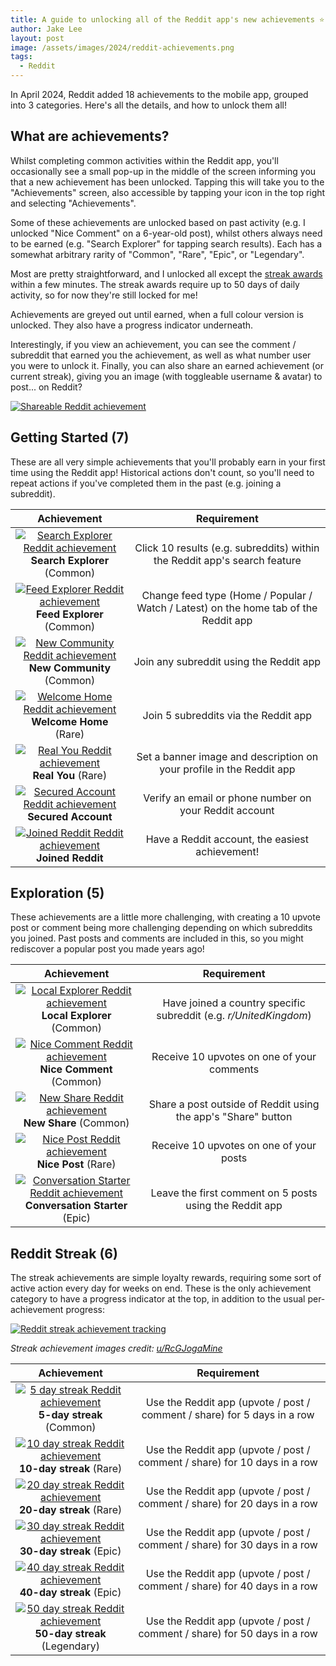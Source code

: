 ```yaml
---
title: A guide to unlocking all of the Reddit app's new achievements ⭐
author: Jake Lee
layout: post
image: /assets/images/2024/reddit-achievements.png
tags:
  - Reddit
---
```


In April 2024, Reddit added 18 achievements to the mobile app, grouped into 3 categories. Here's all the details, and how to unlock them all!

## What are achievements?

Whilst completing common activities within the Reddit app, you'll occasionally see a small pop-up in the middle of the screen informing you that a new achievement has been unlocked. Tapping this will take you to the "Achievements" screen, also accessible by tapping your icon in the top right and selecting "Achievements".

Some of these achievements are unlocked based on past activity (e.g. I unlocked "Nice Comment" on a 6-year-old post), whilst others always need to be earned (e.g. "Search Explorer" for tapping search results). Each has a somewhat arbitrary rarity of "Common", "Rare", "Epic", or "Legendary".

Most are pretty straightforward, and I unlocked all except the [streak awards](#reddit-streak-6) within a few minutes. The streak awards require up to 50 days of daily activity, so for now they're still locked for me!

Achievements are greyed out until earned, when a full colour version is unlocked. They also have a progress indicator underneath.

Interestingly, if you view an achievement, you can see the comment / subreddit that earned you the achievement, as well as what number user you were to unlock it. Finally, you can also share an earned achievement (or current streak), giving you an image (with toggleable username & avatar) to post... on Reddit?

[![Shareable Reddit achievement](/assets/images/2024/reddit_achievement-thumbnail.jpg)](/assets/images/2024/reddit_achievement.jpg)

## Getting Started (7)

These are all very simple achievements that you'll probably earn in your first time using the Reddit app! Historical actions don't count, so you'll need to repeat actions if you've completed them in the past (e.g. joining a subreddit).

|                                                                                   Achievement                                                                                   |                                     Requirement                                      |
| :-----------------------------------------------------------------------------------------------------------------------------------------------------------------------------: | :----------------------------------------------------------------------------------: |
| [![Search Explorer Reddit achievement](/assets/images/2024/reddit-searchexplorer-thumbnail.png)](/assets/images/2024/reddit-searchexplorer.png)<br>**Search Explorer** (Common) |      Click 10 results (e.g. subreddits) within the Reddit app's search feature       |
|     [![Feed Explorer Reddit achievement](/assets/images/2024/reddit-feedexplorer-thumbnail.png)](/assets/images/2024/reddit-feedexplorer.png)<br>**Feed Explorer** (Common)     | Change feed type (Home / Popular / Watch / Latest) on the home tab of the Reddit app |
|     [![New Community Reddit achievement](/assets/images/2024/reddit-newcommunity-thumbnail.png)](/assets/images/2024/reddit-newcommunity.png)<br>**New Community** (Common)     |                       Join any subreddit using the Reddit app                        |
|        [![Welcome Home Reddit achievement](/assets/images/2024/reddit-welcomehome-thumbnail.png)](/assets/images/2024/reddit-welcomehome.png)<br>**Welcome Home** (Rare)        |                         Join 5 subreddits via the Reddit app                         |
|                [![Real You Reddit achievement](/assets/images/2024/reddit-realyou-thumbnail.png)](/assets/images/2024/reddit-realyou.png)<br>**Real You** (Rare)                |         Set a banner image and description on your profile in the Reddit app         |
|     [![Secured Account Reddit achievement](/assets/images/2024/reddit-securedaccount-thumbnail.png)](/assets/images/2024/reddit-securedaccount.png)<br>**Secured Account**      |                Verify an email or phone number on your Reddit account                |
|         [![Joined Reddit Reddit achievement](/assets/images/2024/reddit-joinedreddit-thumbnail.png)](/assets/images/2024/reddit-joinedreddit.png)<br>**Joined Reddit**          |                   Have a Reddit account, the easiest achievement!                    |

## Exploration (5)

These achievements are a little more challenging, with creating a 10 upvote post or comment being more challenging depending on which subreddits you joined. Past posts and comments are included in this, so you might rediscover a popular post you made years ago!

|                                                                                            Achievement                                                                                            |                            Requirement                            |
| :-----------------------------------------------------------------------------------------------------------------------------------------------------------------------------------------------: | :---------------------------------------------------------------: |
|            [![Local Explorer Reddit achievement](/assets/images/2024/reddit-localexplorer-thumbnail.png)](/assets/images/2024/reddit-localexplorer.png)<br>**Local Explorer** (Common)            | Have joined a country specific subreddit (e.g. _r/UnitedKingdom_) |
|                [![Nice Comment Reddit achievement](/assets/images/2024/reddit-nicecomment-thumbnail.png)](/assets/images/2024/reddit-nicecomment.png)<br>**Nice Comment** (Common)                |            Receive 10 upvotes on one of your comments             |
|                      [![New Share Reddit achievement](/assets/images/2024/reddit-newshare-thumbnail.png)](/assets/images/2024/reddit-newshare.png)<br>**New Share** (Common)                      |   Share a post outside of Reddit using the app's "Share" button   |
|                       [![Nice Post Reddit achievement](/assets/images/2024/reddit-nicepost-thumbnail.png)](/assets/images/2024/reddit-nicepost.png)<br>**Nice Post** (Rare)                       |              Receive 10 upvotes on one of your posts              |
| [![Conversation Starter Reddit achievement](/assets/images/2024/reddit-conversationstarter-thumbnail.png)](/assets/images/2024/reddit-conversationstarter.png)<br>**Conversation Starter** (Epic) |      Leave the first comment on 5 posts using the Reddit app      |

## Reddit Streak (6)

The streak achievements are simple loyalty rewards, requiring some sort of active action every day for weeks on end. These is the only achievement category to have a progress indicator at the top, in addition to the usual per-achievement progress:

[![Reddit streak achievement tracking](/assets/images/2024/reddit-streak.png)](/assets/images/2024/reddit-streak.png)

_Streak achievement images credit: [u/RcGJogaMine](https://www.reddit.com/user/RcGJogaMine)_

|                                                                         Achievement                                                                          |                                Requirement                                |
| :----------------------------------------------------------------------------------------------------------------------------------------------------------: | :-----------------------------------------------------------------------: |
|    [![5 day streak Reddit achievement](/assets/images/2024/reddit-5day-thumbnail.png)](/assets/images/2024/reddit-5day.png)<br>**5-day streak** (Common)     | Use the Reddit app (upvote / post / comment / share) for 5 days in a row  |
|   [![10 day streak Reddit achievement](/assets/images/2024/reddit-10day-thumbnail.png)](/assets/images/2024/reddit-10day.png)<br>**10-day streak** (Rare)    | Use the Reddit app (upvote / post / comment / share) for 10 days in a row |
|   [![20 day streak Reddit achievement](/assets/images/2024/reddit-20day-thumbnail.png)](/assets/images/2024/reddit-20day.png)<br>**20-day streak** (Rare)    | Use the Reddit app (upvote / post / comment / share) for 20 days in a row |
|   [![30 day streak Reddit achievement](/assets/images/2024/reddit-30day-thumbnail.png)](/assets/images/2024/reddit-30day.png)<br>**30-day streak** (Epic)    | Use the Reddit app (upvote / post / comment / share) for 30 days in a row |
|   [![40 day streak Reddit achievement](/assets/images/2024/reddit-40day-thumbnail.png)](/assets/images/2024/reddit-40day.png)<br>**40-day streak** (Epic)    | Use the Reddit app (upvote / post / comment / share) for 40 days in a row |
| [![50 day streak Reddit achievement](/assets/images/2024/reddit-50day-thumbnail.png)](/assets/images/2024/reddit-50day.png)<br>**50-day streak** (Legendary) | Use the Reddit app (upvote / post / comment / share) for 50 days in a row |
